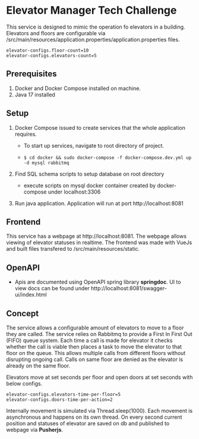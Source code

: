 # Elevator Manager Tech Challenge

This service is designed to mimic the operation fo elevators in a building.
Elevators and floors are configurable via /src/main/resources/application.properties/application.properties files.

```properties
elevator-configs.floor-count=10
elevator-configs.elevators-count=5
```
## Prerequisites
1. Docker and Docker Compose installed on machine.
2. Java 17 installed

## Setup
1. Docker Compose issued to create services that the whole application requires. 
   - To start up services, navigate to root directory of project.
   - ```shell
     $ cd docker && sudo docker-compose -f docker-compose.dev.yml up -d mysql rabbitmq
     ```
2. Find SQL schema scripts to setup database on root directory
   - execute scripts on mysql docker container created by docker-compose under localhost:3306

3. Run java application. Application will run at port http://localhost:8081


## Frontend
This service has a webpage at http://localhost:8081. The webpage allows viewing of elevator statuses in realtime.
The frontend was made with VueJs and built files transfered to /src/main/resources/static.

## OpenAPI
- Apis are documented using OpenAPI spring library **springdoc**. UI to view docs can be found under
http://localhost:8081/swagger-ui/index.html

## Concept
The service allows a configurable amount of elevators to move to a floor they are called.
The service relies on Rabbitmq to provide a First In First Out (FIFO) queue system. Each time a call
is made for elevator it checks whether the call is viable then places a task to move the elevator 
to that floor on the queue. This allows multiple calls from different floors without disrupting ongoing 
call. 
Calls on same floor are denied as the elevator is already on the same floor.

Elevators move at set seconds per floor and open doors at set seconds with below configs.
```properties
elevator-configs.elevators-time-per-floor=5
elevator-configs.doors-time-per-action=2
```

Internally movement is simulated via Thread.sleep(1000). Each movement is asynchronous and happens on
its own thread.
On every second current position and statuses of elevator are saved on db and published to 
webpage via **Pusherjs**.